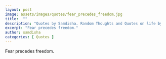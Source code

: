 ```yaml
---
layout: post
image: assets/images/quotes/fear_precedes_freedom.jpg
title:  ""
description: "Quotes by Samdisha. Random Thoughts and Quotes on life by Samdisha Khunger."
excerpt: "Fear precedes freedom."
author: samdisha
categories: [ Quotes ]
---
```


Fear precedes freedom.
